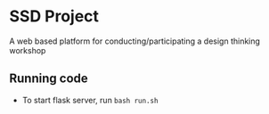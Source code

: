 # SSD Project

A web based platform for conducting/participating a design thinking workshop

## Running code

* To start flask server, run `bash run.sh`
